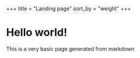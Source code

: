 +++
title = "Landing page"
sort_by = "weight"
+++

# Hello world!

This is a very basic page generated from markdown

